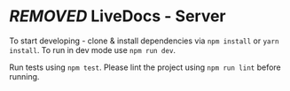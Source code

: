 # ***REMOVED*** LiveDocs - Server

To start developing - clone & install dependencies via `npm install` or `yarn install`.
To run in dev mode use `npm run dev`.

Run tests using `npm test`.
Please lint the project using `npm run lint` before running.